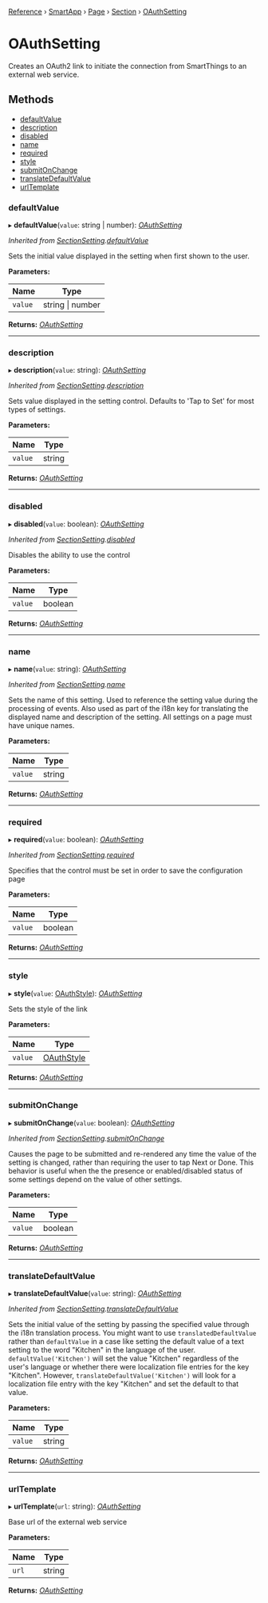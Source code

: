 [Reference](../index.md) › [SmartApp](_smart_app_d_.smartapp.md) › [Page](_pages_page_d_.page.md) › [Section](_pages_section_d_.section.md) ›  [OAuthSetting](_pages_oauth_setting_d_.oauthsetting.md)

# OAuthSetting

Creates an OAuth2 link to initiate the connection from SmartThings to an external
web service.

## Methods

* [defaultValue](_pages_oauth_setting_d_.oauthsetting.md#defaultvalue)
* [description](_pages_oauth_setting_d_.oauthsetting.md#description)
* [disabled](_pages_oauth_setting_d_.oauthsetting.md#disabled)
* [name](_pages_oauth_setting_d_.oauthsetting.md#name)
* [required](_pages_oauth_setting_d_.oauthsetting.md#required)
* [style](_pages_oauth_setting_d_.oauthsetting.md#style)
* [submitOnChange](_pages_oauth_setting_d_.oauthsetting.md#submitonchange)
* [translateDefaultValue](_pages_oauth_setting_d_.oauthsetting.md#translatedefaultvalue)
* [urlTemplate](_pages_oauth_setting_d_.oauthsetting.md#urltemplate)


###  defaultValue

▸ **defaultValue**(`value`: string | number): *[OAuthSetting](_pages_oauth_setting_d_.oauthsetting.md)*

*Inherited from [SectionSetting](_pages_section_setting_d_.sectionsetting.md).[defaultValue](_pages_section_setting_d_.sectionsetting.md#defaultvalue)*

Sets the initial value displayed in the setting when first shown to the user.

**Parameters:**

Name | Type |
------ | ------ |
`value` | string &#124; number |

**Returns:** *[OAuthSetting](_pages_oauth_setting_d_.oauthsetting.md)*

___

###  description

▸ **description**(`value`: string): *[OAuthSetting](_pages_oauth_setting_d_.oauthsetting.md)*

*Inherited from [SectionSetting](_pages_section_setting_d_.sectionsetting.md).[description](_pages_section_setting_d_.sectionsetting.md#description)*

Sets value displayed in the setting control. Defaults to 'Tap to Set' for most types of settings.

**Parameters:**

Name | Type |
------ | ------ |
`value` | string |

**Returns:** *[OAuthSetting](_pages_oauth_setting_d_.oauthsetting.md)*

___

###  disabled

▸ **disabled**(`value`: boolean): *[OAuthSetting](_pages_oauth_setting_d_.oauthsetting.md)*

*Inherited from [SectionSetting](_pages_section_setting_d_.sectionsetting.md).[disabled](_pages_section_setting_d_.sectionsetting.md#disabled)*

Disables the ability to use the control

**Parameters:**

Name | Type |
------ | ------ |
`value` | boolean |

**Returns:** *[OAuthSetting](_pages_oauth_setting_d_.oauthsetting.md)*

___

###  name

▸ **name**(`value`: string): *[OAuthSetting](_pages_oauth_setting_d_.oauthsetting.md)*

*Inherited from [SectionSetting](_pages_section_setting_d_.sectionsetting.md).[name](_pages_section_setting_d_.sectionsetting.md#name)*

Sets the name of this setting. Used to reference the setting value during the processing of events. Also
used as part of the i18n key for translating the displayed name and description of the setting. All settings
on a page must have unique names.

**Parameters:**

Name | Type |
------ | ------ |
`value` | string |

**Returns:** *[OAuthSetting](_pages_oauth_setting_d_.oauthsetting.md)*

___

###  required

▸ **required**(`value`: boolean): *[OAuthSetting](_pages_oauth_setting_d_.oauthsetting.md)*

*Inherited from [SectionSetting](_pages_section_setting_d_.sectionsetting.md).[required](_pages_section_setting_d_.sectionsetting.md#required)*

Specifies that the control must be set in order to save the configuration page

**Parameters:**

Name | Type |
------ | ------ |
`value` | boolean |

**Returns:** *[OAuthSetting](_pages_oauth_setting_d_.oauthsetting.md)*

___

###  style

▸ **style**(`value`: [OAuthStyle](../enums/_pages_oauth_setting_d_.oauthstyle.md)): *[OAuthSetting](_pages_oauth_setting_d_.oauthsetting.md)*

Sets the style of the link

**Parameters:**

Name | Type |
------ | ------ |
`value` | [OAuthStyle](../enums/_pages_oauth_setting_d_.oauthstyle.md) |

**Returns:** *[OAuthSetting](_pages_oauth_setting_d_.oauthsetting.md)*

___

###  submitOnChange

▸ **submitOnChange**(`value`: boolean): *[OAuthSetting](_pages_oauth_setting_d_.oauthsetting.md)*

*Inherited from [SectionSetting](_pages_section_setting_d_.sectionsetting.md).[submitOnChange](_pages_section_setting_d_.sectionsetting.md#submitonchange)*

Causes the page to be submitted and re-rendered any time the value of the setting is changed, rather than
requiring the user to tap Next or Done. This behavior is useful when the the presence or enabled/disabled
status of some settings depend on the value of other settings.

**Parameters:**

Name | Type |
------ | ------ |
`value` | boolean |

**Returns:** *[OAuthSetting](_pages_oauth_setting_d_.oauthsetting.md)*

___

###  translateDefaultValue

▸ **translateDefaultValue**(`value`: string): *[OAuthSetting](_pages_oauth_setting_d_.oauthsetting.md)*

*Inherited from [SectionSetting](_pages_section_setting_d_.sectionsetting.md).[translateDefaultValue](_pages_section_setting_d_.sectionsetting.md#translatedefaultvalue)*

Sets the initial value of the setting by passing the specified value through the i18n translation process.
You might want to use `translatedDefaultValue` rather than `defaultValue` in a case like setting the
default value of a text setting to the word "Kitchen" in the language of the user. `defaultValue('Kitchen')`
will set the value "Kitchen" regardless of the user's language or whether there were localization file entries
for the key "Kitchen". However, `translateDefaultValue('Kitchen')` will look for a localization file entry
with the key "Kitchen" and set the default to that value.

**Parameters:**

Name | Type |
------ | ------ |
`value` | string |

**Returns:** *[OAuthSetting](_pages_oauth_setting_d_.oauthsetting.md)*

___

###  urlTemplate

▸ **urlTemplate**(`url`: string): *[OAuthSetting](_pages_oauth_setting_d_.oauthsetting.md)*

Base url of the external web service

**Parameters:**

Name | Type |
------ | ------ |
`url` | string |

**Returns:** *[OAuthSetting](_pages_oauth_setting_d_.oauthsetting.md)*

